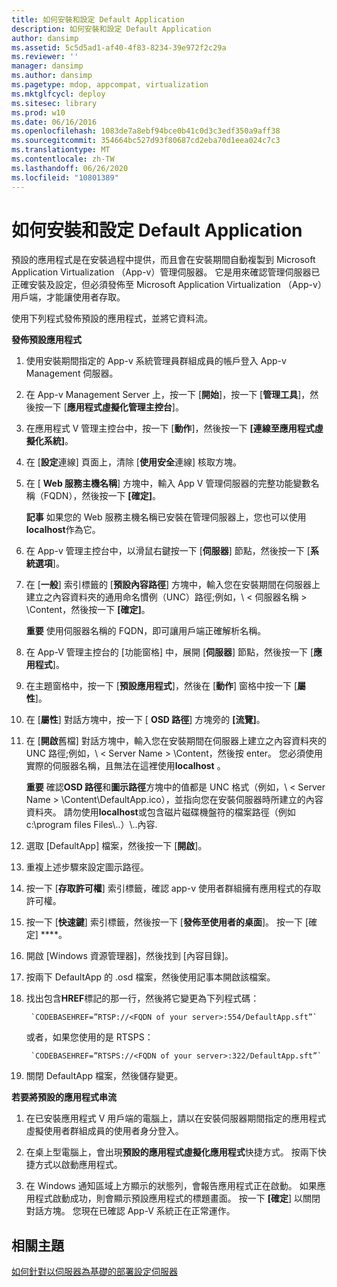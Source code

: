 ```yaml
---
title: 如何安裝和設定 Default Application
description: 如何安裝和設定 Default Application
author: dansimp
ms.assetid: 5c5d5ad1-af40-4f83-8234-39e972f2c29a
ms.reviewer: ''
manager: dansimp
ms.author: dansimp
ms.pagetype: mdop, appcompat, virtualization
ms.mktglfcycl: deploy
ms.sitesec: library
ms.prod: w10
ms.date: 06/16/2016
ms.openlocfilehash: 1083de7a8ebf94bce0b41c0d3c3edf350a9aff38
ms.sourcegitcommit: 354664bc527d93f80687cd2eba70d1eea024c7c3
ms.translationtype: MT
ms.contentlocale: zh-TW
ms.lasthandoff: 06/26/2020
ms.locfileid: "10801389"
---
```

# 如何安裝和設定 Default Application


預設的應用程式是在安裝過程中提供，而且會在安裝期間自動複製到 Microsoft Application Virtualization （App-v）管理伺服器。 它是用來確認管理伺服器已正確安裝及設定，但必須發佈至 Microsoft Application Virtualization （App-v）用戶端，才能讓使用者存取。

使用下列程式發佈預設的應用程式，並將它資料流。

**發佈預設應用程式**

1.  使用安裝期間指定的 App-v 系統管理員群組成員的帳戶登入 App-v Management 伺服器。

2.  在 App-v Management Server 上，按一下 [**開始**]，按一下 [**管理工具**]，然後按一下 [**應用程式虛擬化管理主控台**]。

3.  在應用程式 V 管理主控台中，按一下 [**動作**]，然後按一下 **[連線至應用程式虛擬化系統]**。

4.  在 [**設定**連線] 頁面上，清除 [**使用安全**連線] 核取方塊。

5.  在 [ **Web 服務主機名稱**] 方塊中，輸入 App V 管理伺服器的完整功能變數名稱（FQDN），然後按一下 **[確定]**。

    **記事** 如果您的 Web 服務主機名稱已安裝在管理伺服器上，您也可以使用**localhost**作為它。

     

6.  在 App-v 管理主控台中，以滑鼠右鍵按一下 [**伺服器**] 節點，然後按一下 [**系統選項**]。

7.  在 [**一般**] 索引標籤的 [**預設內容路徑**] 方塊中，輸入您在安裝期間在伺服器上建立之內容資料夾的通用命名慣例（UNC）路徑;例如，\\ &lt; 伺服器名稱 &gt; \\Content，然後按一下 **[確定]**。

    **重要** 使用伺服器名稱的 FQDN，即可讓用戶端正確解析名稱。

     

8.  在 App-V 管理主控台的 [功能窗格] 中，展開 [**伺服器**] 節點，然後按一下 [**應用程式**]。

9.  在主題窗格中，按一下 [**預設應用程式**]，然後在 [**動作**] 窗格中按一下 [**屬性**]。

10. 在 [**屬性**] 對話方塊中，按一下 [ **OSD 路徑**] 方塊旁的 **[流覽]**。

11. 在 [**開啟**舊檔] 對話方塊中，輸入您在安裝期間在伺服器上建立之內容資料夾的 UNC 路徑;例如，\\ &lt; Server Name &gt; \\Content，然後按 enter。 您必須使用實際的伺服器名稱，且無法在這裡使用**localhost** 。

    **重要** 確認**OSD 路徑**和**圖示路徑**方塊中的值都是 UNC 格式（例如，\\ &lt; Server Name &gt; \\Content\\DefaultApp.ico），並指向您在安裝伺服器時所建立的內容資料夾。 請勿使用**localhost**或包含磁片磁碟機盤符的檔案路徑（例如 c:\\program files Files\\..）\\..內容.

     

12. 選取 [DefaultApp] 檔案，然後按一下 [**開啟**]。

13. 重複上述步驟來設定圖示路徑。

14. 按一下 [**存取許可權**] 索引標籤，確認 app-v 使用者群組擁有應用程式的存取許可權。

15. 按一下 [**快速鍵**] 索引標籤，然後按一下 [**發佈至使用者的桌面**]。 按一下 \[確定\] ****。

16. 開啟 [Windows 資源管理器]，然後找到 [內容目錄]。

17. 按兩下 DefaultApp 的 .osd 檔案，然後使用記事本開啟該檔案。

18. 找出包含**HREF**標記的那一行，然後將它變更為下列程式碼：

         `CODEBASEHREF=”RTSP://<FQDN of your server>:554/DefaultApp.sft”`

    或者，如果您使用的是 RTSPS：

         `CODEBASEHREF=”RTSPS://<FQDN of your server>:322/DefaultApp.sft”`

19. 關閉 DefaultApp 檔案，然後儲存變更。

**若要將預設的應用程式串流**

1.  在已安裝應用程式 V 用戶端的電腦上，請以在安裝伺服器期間指定的應用程式虛擬使用者群組成員的使用者身分登入。

2.  在桌上型電腦上，會出現**預設的應用程式虛擬化應用程式**快捷方式。 按兩下快捷方式以啟動應用程式。

3.  在 Windows 通知區域上方顯示的狀態列，會報告應用程式正在啟動。 如果應用程式啟動成功，則會顯示預設應用程式的標題畫面。 按一下 **[確定**] 以關閉對話方塊。 您現在已確認 App-V 系統正在正常運作。

## 相關主題


[如何針對以伺服器為基礎的部署設定伺服器](how-to-configure-servers-for-server-based-deployment.md)

 

 





